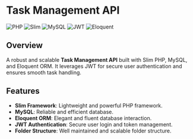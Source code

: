 # Task Management API

![PHP](https://img.shields.io/badge/PHP-7.4%2B-blue)
![Slim](https://img.shields.io/badge/Slim-4.x-lightgrey)
![MySQL](https://img.shields.io/badge/MySQL-5.7%2B-blue)
![JWT](https://img.shields.io/badge/JWT-Authentication-green)
![Eloquent](https://img.shields.io/badge/Eloquent-ORM-orange)

## Overview

A robust and scalable **Task Management API** built with Slim PHP, MySQL, and Eloquent ORM. It leverages JWT for secure user authentication and ensures smooth task handling.

## Features

- **Slim Framework**: Lightweight and powerful PHP framework.
- **MySQL**: Reliable and efficient database.
- **Eloquent ORM**: Elegant and fluent database interaction.
- **JWT Authentication**: Secure user login and token management.
- **Folder Structure**: Well maintained and scalable folder structure.
